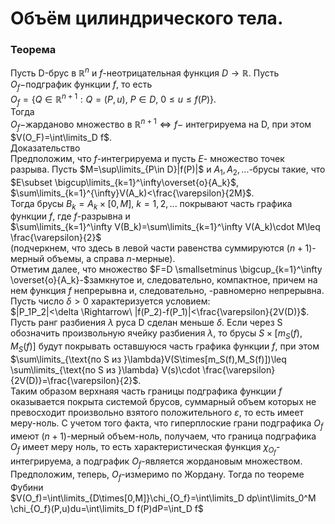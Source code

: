 # Объём цилиндрического тела.

### Теорема

Пусть D-брус в $\mathbb{R}^n$ и $f$-неотрицательная функция $D\rightarrow\mathbb{R}$. Пусть $O_f-$подграфик функции $f$, то есть\
$O_f=\{Q\in\mathbb{R}^{n+1}:Q=(P, u),\ P\in D,\ 0\leq u\leq f(P)\}$.\
Тогда\
$O_f-$жарданово множество в $\mathbb{R}^{n+1}\iff f-$ интегрируема на D, при этом\
$V(O_F)=\int\limits_D f$.\
Доказательство\
Предположим, что $f$-интегрируема и пусть $E$- множество точек разрыва. Пусть $M=\sup\limits_{P\in D}|f(P)|$ и $A_1, A_2, ...$-брусы такие, что\
$E\subset \bigcup\limits_{k=1}^\infty\overset{o}{A_k}$, $\sum\limits_{k=1}^{\infty}V(A_k)<\frac{\varepsilon}{2M}$.\
Тогда брусы $B_k=A_k\times[0,M],\ k=1,2,...$ покрывают часть графика функции $f$, где $f$-разрывна и\
$\sum\limits_{k=1}^\infty V(B_k)=\sum\limits_{k=1}^\infty V(A_k)\cdot M\leq \frac{\varepsilon}{2}$\
(подчеркнем, что здесь в левой части равенства суммируются $(n+1)$-мерный объемы, а справа $n$-мерные).\
Отметим далее, что множество $F=D \smallsetminus \bigcup_{k=1}^\infty \overset{o}{A_k}-$замкнутое и, следовательно, компактное, причем на нем функция $f$ непрерывна и, следовательно, -равномерно непрерывна. Пусть число $\delta>0$ характеризуется условием:\
$|P_1P_2|<\delta \Rightarrow\ |f(P_2)-f(P_1)|<\frac{\varepsilon}{2V(D)}$.\
Пусть ранг разбиения $\lambda$ руса D сделан меньше $\delta$. Если через S обозначить произвольную ячейку разбиения $\lambda$, то брусы $S\times[m_S(f),M_S(f)]$ будут покрывать оставшуюся часть графика функции $f$, при этом\
$\sum\limits_{\text{по S из }\lambda}V(S\times[m_S(f),M_S(f)])\leq \sum\limits_{\text{по S из }\lambda} V(s)\cdot \frac{\varepsilon}{2V(D)}=\frac{\varepsilon}{2}$.\
Таким образом верхнаяя часть границы подграфика функции $f$ оказывается покрыта системой брусов, суммарный объем которых не превосходит произвольно взятого положительного $\varepsilon$, то есть имеет меру-ноль. С учетом того факта, что гиперплоские грани подграфика $O_f$ имеют $(n+1)$-мерный объем-ноль, получаем, что граница подграфика $O_f$ имеет меру ноль, то есть характеристическая функция $\chi_{O_f}$-интегрируема, а подграфик $O_f$-является жордановым множеством.\
Предположим, теперь, $O_f$-измеримо по Жордану. Тогда по теореме Фубини\
$V(O_f)=\int\limits_{D\times[0,M]}\chi_{O_f}=\int\limits_D dp\int\limits_0^M \chi_{O_f}(P,u)du=\int\limits_D f(P)dP=\int_D f$
